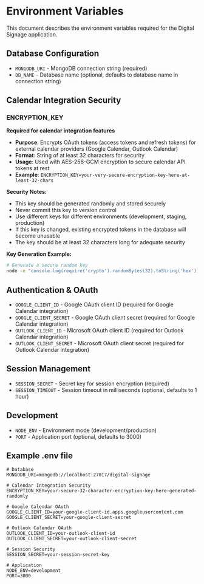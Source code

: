 # Environment Variables

This document describes the environment variables required for the Digital Signage application.

## Database Configuration

- `MONGODB_URI` - MongoDB connection string (required)
- `DB_NAME` - Database name (optional, defaults to database name in connection string)

## Calendar Integration Security

### ENCRYPTION_KEY

**Required for calendar integration features**

- **Purpose**: Encrypts OAuth tokens (access tokens and refresh tokens) for external calendar providers (Google Calendar, Outlook Calendar)
- **Format**: String of at least 32 characters for security
- **Usage**: Used with AES-256-GCM encryption to secure calendar API tokens at rest
- **Example**: `ENCRYPTION_KEY=your-very-secure-encryption-key-here-at-least-32-chars`

**Security Notes:**

- This key should be generated randomly and stored securely
- Never commit this key to version control
- Use different keys for different environments (development, staging, production)
- If this key is changed, existing encrypted tokens in the database will become unusable
- The key should be at least 32 characters long for adequate security

**Key Generation Example:**

```bash
# Generate a secure random key
node -e "console.log(require('crypto').randomBytes(32).toString('hex'))"
```

## Authentication & OAuth

- `GOOGLE_CLIENT_ID` - Google OAuth client ID (required for Google Calendar integration)
- `GOOGLE_CLIENT_SECRET` - Google OAuth client secret (required for Google Calendar integration)
- `OUTLOOK_CLIENT_ID` - Microsoft OAuth client ID (required for Outlook Calendar integration)
- `OUTLOOK_CLIENT_SECRET` - Microsoft OAuth client secret (required for Outlook Calendar integration)

## Session Management

- `SESSION_SECRET` - Secret key for session encryption (required)
- `SESSION_TIMEOUT` - Session timeout in milliseconds (optional, defaults to 1 hour)

## Development

- `NODE_ENV` - Environment mode (development/production)
- `PORT` - Application port (optional, defaults to 3000)

## Example .env file

```env
# Database
MONGODB_URI=mongodb://localhost:27017/digital-signage

# Calendar Integration Security
ENCRYPTION_KEY=your-secure-32-character-encryption-key-here-generated-randomly

# Google Calendar OAuth
GOOGLE_CLIENT_ID=your-google-client-id.apps.googleusercontent.com
GOOGLE_CLIENT_SECRET=your-google-client-secret

# Outlook Calendar OAuth
OUTLOOK_CLIENT_ID=your-outlook-client-id
OUTLOOK_CLIENT_SECRET=your-outlook-client-secret

# Session Security
SESSION_SECRET=your-session-secret-key

# Application
NODE_ENV=development
PORT=3000
```
